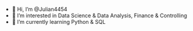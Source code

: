 - 👋 Hi, I’m @Julian4454
- 👀 I’m interested in Data Science & Data Analysis, Finance & Controlling
- 🌱 I’m currently learning Python & SQL
